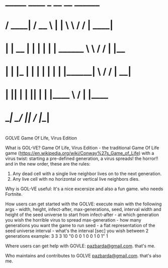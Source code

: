 #     _____    ____    _                __      __  ______ 
#    / ____|  / __ \  | |               \ \    / / |  ____|
#   | |  __  | |  | | | |       ______   \ \  / /  | |__   
#   | | |_ | | |  | | | |      |______|   \ \/ /   |  __|  
#   | |__| | | |__| | | |____              \  /    | |____ 
#    \_____|  \____/  |______|              \/     |______|
#                                                          
#                                                          
                                                          
 GOLVE
Game Of Life, Virus Edition

What is GOL-VE?
Game Of Life, Virus Edition - the traditional Game Of Life game (https://en.wikipedia.org/wiki/Conway%27s_Game_of_Life) 
with a virus twist: starting a pre-defined generation, a virus spreads! the horror!! and in the new order, these are the rules:
1. Any dead cell with a single live neighbor lives on to the next generation.
2. Any live cell with no horizontal or vertical live neighbors dies.

Why is GOL-VE useful:
It's a nice excersize and also a fun game. who needs Fortnite.

How users can get started with the GOLVE:
execute main with the following args - width, height, infect-after, max-generations, seed, interval
width and height of the seed universe to start from
infect-after - at which generation you wish the horrible virus to spread
max-generation - how many generations you want the game to run
seed - a flat representation of the seed universe
interval - what's the interval [sec] you wish between 2 generations
example: 3 3 3 10 "0 0 0 1 0 0 1 0 1" 1

Where users can get help with GOVLE:
pazbarda@gmail.com. that's me.

Who maintains and contributes to GOLVE
pazbarda@gmail.com. that's also me.

